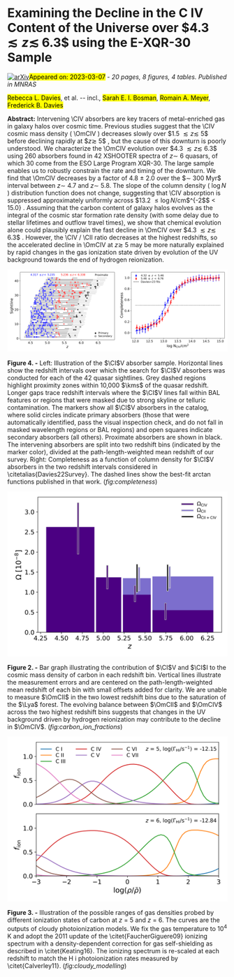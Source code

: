 <div class="macros" style="visibility:hidden;">
$\newcommand{\ensuremath}{}$
$\newcommand{\xspace}{}$
$\newcommand{\object}[1]{\texttt{#1}}$
$\newcommand{\farcs}{{.}''}$
$\newcommand{\farcm}{{.}'}$
$\newcommand{\arcsec}{''}$
$\newcommand{\arcmin}{'}$
$\newcommand{\ion}[2]{#1#2}$
$\newcommand{\textsc}[1]{\textrm{#1}}$
$\newcommand{\hl}[1]{\textrm{#1}}$
$\newcommand{\OmCIV}{\mbox{\Omega_{\rm C   \textsc{iv}}}}$
$\newcommand{\OmCII}{\mbox{\Omega_{\rm C   \textsc{ii}}}}$
$\newcommand{\HII}{\mbox{H \textsc{ii}}}$
$\newcommand{\CI}{\mbox{C \textsc{i}}}$
$\newcommand{\CII}{\mbox{C \textsc{ii}}}$
$\newcommand{\CIII}{\mbox{C \textsc{iii}}}$
$\newcommand{\CIV}{\mbox{C \textsc{iv}}}$
$\newcommand{\CV}{\mbox{C \textsc{v}}}$
$\newcommand{\SiII}{\mbox{Si \textsc{ii}}}$
$\newcommand{\SiIV}{\mbox{Si \textsc{iv}}}$
$\newcommand{\NV}{\mbox{N \textsc{v}}}$
$\newcommand{\HeII}{\mbox{He \textsc{ii}}}$
$\newcommand{\FeII}{\mbox{Fe \textsc{ii}}}$
$\newcommand{\MgII}{\mbox{Mg \textsc{ii}}}$
$\newcommand{\OI}{\mbox{O \textsc{i}}}$
$\newcommand{\Lya}{Ly\alpha}$
$\newcommand{\kms}{ km s^{-1}}$
$\newcommand{\dndx}{dn/dX}$
$\newcommand{\bibtex}{\textsc{Bib}\!\TeX}$
$\newcommand{\appropto}{\mathrel{\vcenter{$
$  \offinterlineskip\halign{\hfil##\cr$
$    \propto\cr\noalign{\kern2pt}\sim\cr\noalign{\kern-2pt}}}}}$</div>

<div class="macros" style="visibility:hidden;">
$\newcommand{\ensuremath}{}$
$\newcommand{\xspace}{}$
$\newcommand{\object}[1]{\texttt{#1}}$
$\newcommand{\farcs}{{.}''}$
$\newcommand{\farcm}{{.}'}$
$\newcommand{\arcsec}{''}$
$\newcommand{\arcmin}{'}$
$\newcommand{\ion}[2]{#1#2}$
$\newcommand{\textsc}[1]{\textrm{#1}}$
$\newcommand{\hl}[1]{\textrm{#1}}$
$\newcommand{\OmCIV}{\mbox{\Omega_{\rm C   \textsc{iv}}}}$
$\newcommand{\OmCII}{\mbox{\Omega_{\rm C   \textsc{ii}}}}$
$\newcommand{\HII}{\mbox{H \textsc{ii}}}$
$\newcommand{\CI}{\mbox{C \textsc{i}}}$
$\newcommand{\CII}{\mbox{C \textsc{ii}}}$
$\newcommand{\CIII}{\mbox{C \textsc{iii}}}$
$\newcommand{\CIV}{\mbox{C \textsc{iv}}}$
$\newcommand{\CV}{\mbox{C \textsc{v}}}$
$\newcommand{\SiII}{\mbox{Si \textsc{ii}}}$
$\newcommand{\SiIV}{\mbox{Si \textsc{iv}}}$
$\newcommand{\NV}{\mbox{N \textsc{v}}}$
$\newcommand{\HeII}{\mbox{He \textsc{ii}}}$
$\newcommand{\FeII}{\mbox{Fe \textsc{ii}}}$
$\newcommand{\MgII}{\mbox{Mg \textsc{ii}}}$
$\newcommand{\OI}{\mbox{O \textsc{i}}}$
$\newcommand{\Lya}{Ly\alpha}$
$\newcommand{\kms}{ km s^{-1}}$
$\newcommand{\dndx}{dn/dX}$
$\newcommand{\bibtex}{\textsc{Bib}\!\TeX}$
$\newcommand{\appropto}{\mathrel{\vcenter{$
$  \offinterlineskip\halign{\hfil##\cr$
$    \propto\cr\noalign{\kern2pt}\sim\cr\noalign{\kern-2pt}}}}}$</div>



<div id="title">

# Examining the Decline in the C IV Content of the Universe over $4.3 $\lesssim z \lesssim$ 6.3$ using the E-XQR-30 Sample

</div>
<div id="comments">

[![arXiv](https://img.shields.io/badge/arXiv-2303.02816-b31b1b.svg)](https://arxiv.org/abs/2303.02816)<mark>Appeared on: 2023-03-07</mark> - _20 pages, 8 figures, 4 tables. Published in MNRAS_

</div>
<div id="authors">

<mark><mark>Rebecca L. Davies</mark></mark>, et al. -- incl., <mark><mark>Sarah E. I. Bosman</mark></mark>, <mark><mark>Romain A. Meyer</mark></mark>, <mark><mark>Frederick B. Davies</mark></mark>

</div>
<div id="abstract">

**Abstract:** Intervening \CIV absorbers are key tracers of metal-enriched gas in galaxy halos over cosmic time. Previous studies suggest that the \CIV cosmic mass density ( \OmCIV ) decreases slowly over $1.5 $\lesssim z\lesssim$ 5$ before declining rapidly at $$z\gtrsim$ 5$ , but the cause of this downturn is poorly understood. We characterize the \OmCIV evolution over $4.3 $\lesssim z\lesssim$ 6.3$ using 260 absorbers found in 42 XSHOOTER spectra of $z\sim$ 6 quasars, of which 30 come from the ESO Large Program XQR-30. The large sample enables us to robustly constrain the rate and timing of the downturn. We find that \OmCIV decreases by a factor of 4.8 $\pm$ 2.0 over the $$\sim$ 300 Myr$ interval between $z\sim$ 4.7 and $z\sim$ 5.8. The slope of the column density ( $\log N$ ) distribution function does not change, suggesting that \CIV absorption is suppressed approximately uniformly across $13.2 $\leq\log N$/cm$^{-2$$ $<$ 15.0} . Assuming that the carbon content of galaxy halos evolves as the integral of the cosmic star formation rate density (with some delay due to stellar lifetimes and outflow travel times), we show that chemical evolution alone could plausibly explain the fast decline in \OmCIV over $4.3 $\lesssim z\lesssim$ 6.3$ . However, the \CIV / \CII ratio decreases at the highest redshifts, so the accelerated decline in \OmCIV at $z\gtrsim$ 5 may be more naturally explained by rapid changes in the gas ionization state driven by evolution of the UV background towards the end of hydrogen reionization.

</div>

<div id="div_fig1">

<img src="tmp_2303.02816/./CIV_sightlines.png" alt="Fig4.1" width="50%"/><img src="tmp_2303.02816/./completeness_CIV.png" alt="Fig4.2" width="50%"/>

**Figure 4. -** Left: Illustration of the $\CI$V absorber sample. Horizontal lines show the redshift intervals over which the search for $\CI$V absorbers was conducted for each of the 42 quasar sightlines. Grey dashed regions highlight proximity zones within 10,000 $\kms$ of the quasar redshift. Longer gaps trace redshift intervals where the $\CI$V lines fall within BAL features or regions that were masked due to strong skyline or telluric contamination. The markers show all $\CI$V absorbers in the catalog, where solid circles indicate primary absorbers (those that were automatically identified, pass the visual inspection check, and do not fall in masked wavelength regions or BAL regions) and open squares indicate secondary absorbers (all others). Proximate absorbers are shown in black. The intervening absorbers are split into two redshift bins (indicated by the marker color), divided at the path-length-weighted mean redshift of our survey. Right: Completeness as a function of column density for $\CI$V absorbers in the two redshift intervals considered in \citetalias{Davies22Survey}. The dashed lines show the best-fit arctan functions published in that work. (*fig:completeness*)

</div>
<div id="div_fig2">

<img src="tmp_2303.02816/./C_ion_fractions_13.2_15.0.png" alt="Fig2" width="100%"/>

**Figure 2. -** Bar graph illustrating the contribution of $\CI$V and $\CI$I to the cosmic mass density of carbon in each redshift bin. Vertical lines illustrate the measurement errors and are centered on the path-length-weighted mean redshift of each bin with small offsets added for clarity. We are unable to measure $\OmCII$ in the two lowest redshift bins due to the saturation of the $\Lya$ forest. The evolving balance between $\OmCII$ and $\OmCIV$ across the two highest redshift bins suggests that changes in the UV background driven by hydrogen reionization may contribute to the decline in $\OmCIV$. (*fig:carbon_ion_fractions*)

</div>
<div id="div_fig3">

<img src="tmp_2303.02816/./c_ion_modelling.png" alt="Fig3" width="100%"/>

**Figure 3. -** Illustration of the possible ranges of gas densities probed by different ionization states of carbon at $z$ = 5 and $z$ = 6. The curves are the outputs of cloudy photoionization models. We fix the gas temperature to 10$^4$ K and adopt the 2011 update of the \citet{FaucherGiguere09} ionizing spectrum with a density-dependent correction for gas self-shielding as described in \citet{Keating16}. The ionizing spectrum is re-scaled at each redshift to match the H i photoionization rates measured by \citet{Calverley11}. (*fig:cloudy_modelling*)

</div>